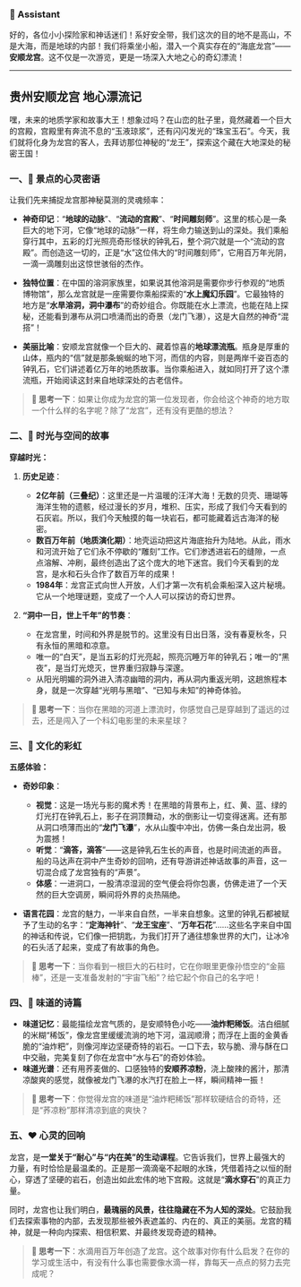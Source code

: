 ### 🤖 Assistant



好的，各位小小探险家和神话迷们！系好安全带，我们这次的目的地不是高山，不是大海，而是地球的内部！我们将乘坐小船，潜入一个真实存在的“海底龙宫”——**安顺龙宫**。这不仅是一次游览，更是一场深入大地之心的奇幻漂流！

---

## 贵州安顺龙宫 地心漂流记

嘿，未来的地质学家和故事大王！想象过吗？在山峦的肚子里，竟然藏着一个巨大的宫殿，宫殿里有奔流不息的“玉液琼浆”，还有闪闪发光的“珠宝玉石”。今天，我们就将化身为龙宫的客人，去拜访那位神秘的“龙王”，探索这个藏在大地深处的秘密王国！

### 一、💎 景点的心灵密语

让我们先来捕捉龙宫那神秘莫测的灵魂频率：

- **神奇印记**：“**地球的动脉**”、“**流动的宫殿**”、“**时间雕刻师**”。这里的核心是一条巨大的地下河，它像“地球的动脉”一样，将生命力输送到山的深处。我们乘船穿行其中，五彩的灯光照亮奇形怪状的钟乳石，整个洞穴就是一个“流动的宫殿”。而创造这一切的，正是“水”这位伟大的“时间雕刻师”，它用百万年光阴，一滴一滴雕刻出这惊世骇俗的杰作。

- **独特位置**：在中国的溶洞家族里，如果说其他溶洞是需要你步行参观的“地质博物馆”，那么龙宫就是一座需要你乘船探索的“**水上魔幻乐园**”。它最独特的地方是“**水旱溶洞，洞中瀑布**”的奇妙组合。你既能在水上漂流，也能在陆上探秘，还能看到瀑布从洞口喷涌而出的奇景（龙门飞瀑），这是大自然的神奇“混搭”！

- **美丽比喻**：安顺龙宫就像一个巨大的、藏着惊喜的**地球漂流瓶**。瓶身是厚重的山体，瓶内的“信”就是那条蜿蜒的地下河，而信的内容，则是两岸千姿百态的钟乳石，它们讲述着亿万年的地质故事。当你乘船进入，就如同打开了这个漂流瓶，开始阅读这封来自地球深处的古老信件。

> **🤔 思考一下**：如果让你成为龙宫的第一位发现者，你会给这个神奇的地方取一个什么样的名字呢？除了“龙宫”，还有没有更酷的想法？

### 二、📜 时光与空间的故事

**穿越时光：**
1.  **历史足迹**：
    *   **2亿年前（三叠纪）**：这里还是一片温暖的汪洋大海！无数的贝壳、珊瑚等海洋生物的遗骸，经过漫长的岁月，堆积、压实，形成了我们今天看到的石灰岩。所以，我们今天触摸的每一块岩石，都可能藏着远古海洋的秘密。
    *   **数百万年前（地质演化期）**：地壳运动把这片海底抬升为陆地。从此，雨水和河流开始了它们永不停歇的“雕刻”工作。它们渗透进岩石的缝隙，一点点溶解、冲刷，最终创造出了这个庞大的地下迷宫。我们今天看到的龙宫，是水和石头合作了数百万年的成果！
    *   **1984年**：龙宫正式向世人开放，人们才第一次有机会乘船深入这片秘境。它从一个地理谜题，变成了一个人人可以探访的奇幻世界。

2.  **“洞中一日，世上千年”的节奏**：
    *   在龙宫里，时间和外界是脱节的。这里没有日出日落，没有春夏秋冬，只有永恒的黑暗和凉意。
    *   唯一的“白天”，是当五彩的灯光亮起，照亮沉睡万年的钟乳石；唯一的“黑夜”，是当灯光熄灭，世界重归寂静与深邃。
    *   从阳光明媚的洞外进入清凉幽暗的洞内，再从洞内重返光明，这趟旅程本身，就是一次穿越“光明与黑暗”、“已知与未知”的神奇体验。

> **🤔 思考一下**：当你在黑暗的河道上漂流时，你感觉自己是穿越到了遥远的过去，还是闯入了一个科幻电影里的未来星球？

### 三、🌈 文化的彩虹

**五感体验：**
- **奇妙印象**：
    *   **视觉**：这是一场光与影的魔术秀！在黑暗的背景布上，红、黄、蓝、绿的灯光打在钟乳石上，影子在洞顶舞动，水的倒影让一切变得迷离。还有那从洞口喷薄而出的“**龙门飞瀑**”，水从山腹中冲出，仿佛一条白龙出洞，极为震撼！
    *   **听觉**：“**滴答，滴答**”——这是钟乳石生长的声音，也是时间流逝的声音。船的马达声在洞中产生奇妙的回响，还有导游讲述神话故事的声音，这一切混合成了龙宫独有的“声景”。
    *   **体感**：一进洞口，一股清凉湿润的空气便会将你包裹，仿佛走进了一个天然的巨大空调房，瞬间将外界的炎热隔绝。

- **语言花园**：龙宫的魅力，一半来自自然，一半来自想象。这里的钟乳石都被赋予了生动的名字：“**定海神针**”、“**龙王宝座**”、“**万年石花**”……这些名字来自中国的神话和传说，它们像一把钥匙，为我们打开了通往想象世界的大门，让冰冷的石头活了起来，变成了有故事的角色。

> **🤔 思考一下**：当你看到一根巨大的石柱时，它在你眼里更像孙悟空的“金箍棒”，还是一支准备发射的“宇宙飞船”？给它起个你自己的名字吧！

### 四、🍲 味道的诗篇

- **味道记忆**：最能描绘龙宫气质的，是安顺特色小吃——**油炸粑稀饭**。洁白细腻的米糊“稀饭”，像龙宫里缓缓流淌的地下河，温润顺滑；而浮在上面的金黄香脆的“油炸粑”，则像河岸边坚硬奇特的岩石。一口下去，软与脆、滑与酥在口中交融，完美复刻了你在龙宫中“水与石”的奇妙体验。
- **味道光谱**：还有用荞麦做的、口感独特的**安顺荞凉粉**，浇上酸辣的酱汁，那清凉酸爽的感觉，就像被龙门飞瀑的水汽打在脸上一样，瞬间精神一振！

> **🤔 思考一下**：你觉得龙宫的味道是“油炸粑稀饭”那样软硬结合的奇特，还是“荞凉粉”那样清凉到底的爽快？

### 五、❤️ 心灵的回响

龙宫，是**一堂关于“耐心”与“内在美”的生动课程**。它告诉我们，世界上最强大的力量，有时恰恰是最温柔的。正是那一滴滴毫不起眼的水珠，凭借着持之以恒的耐心，穿透了坚硬的岩石，创造出如此宏伟的地下宫殿。这就是“**滴水穿石**”的真正力量。

同时，龙宫也让我们明白，**最瑰丽的风景，往往隐藏在不为人知的深处**。它鼓励我们去探索事物的内部，去发现那些被外表遮盖的、内在的、真正的美丽。龙宫的精神，就是一种向内探索、相信积累、并最终发现奇迹的精神。

> **🤔 思考一下**：水滴用百万年创造了龙宫。这个故事对你有什么启发？在你的学习或生活中，有没有什么事也需要像水滴一样，靠每天一点点的努力去完成呢？

